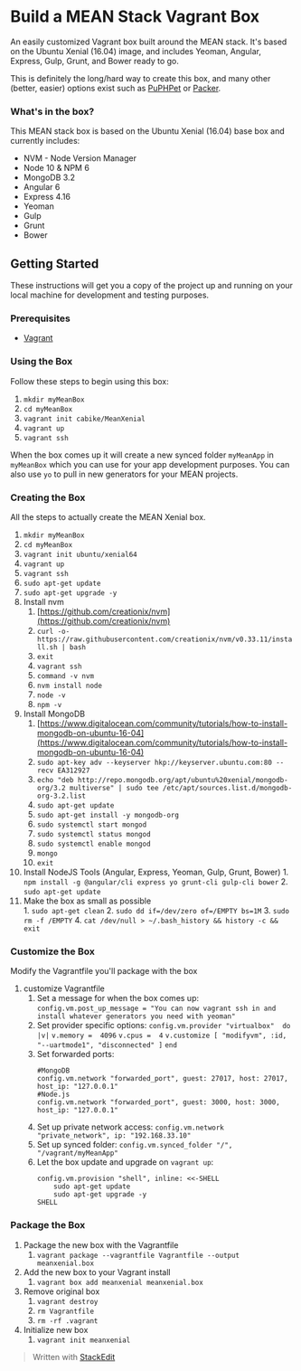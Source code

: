 # Build a MEAN Stack Vagrant Box

An easily customized Vagrant box built around the MEAN stack. It's based on the Ubuntu Xenial (16.04) image, and includes Yeoman, Angular, Express, Gulp, Grunt, and Bower ready to go.

This is definitely the long/hard way to create this box, and many other (better, easier) options exist such as [PuPHPet](https://puphpet.com/) or [Packer](https://www.packer.io/).

### What's in the box?

This MEAN stack box is based on the Ubuntu Xenial (16.04) base box and currently includes:

- NVM - Node Version Manager
- Node 10 & NPM 6
- MongoDB 3.2
- Angular 6
- Express 4.16
- Yeoman
- Gulp
- Grunt
- Bower

## Getting Started

These instructions will get you a copy of the project up and running on your local machine for development and testing purposes.

### Prerequisites

- [Vagrant](https://www.vagrantup.com/)

### Using the Box

Follow these steps to begin using this box:

 1. `mkdir myMeanBox`
 2. `cd myMeanBox`
 3. `vagrant init cabike/MeanXenial`
 4. `vagrant up`
 5. `vagrant ssh`

When the box comes up it will create a new synced folder `myMeanApp` in `myMeanBox` which you can use for your app development purposes. You can also use `yo` to pull in new generators for your MEAN projects.

### Creating the Box

All the steps to actually create the MEAN Xenial box.

1.  `mkdir myMeanBox`
2.  `cd myMeanBox`
3.  `vagrant init ubuntu/xenial64`
4.  `vagrant up`
5.  `vagrant ssh`
6.  `sudo apt-get update`
7.  `sudo apt-get upgrade -y`
8.  Install nvm
	1.  [https://github.com/creationix/nvm](https://github.com/creationix/nvm)
	2.  `curl -o- https://raw.githubusercontent.com/creationix/nvm/v0.33.11/install.sh | bash`
	3.  `exit`
	4.  `vagrant ssh`
	5.  `command -v nvm`
	6.  `nvm install node`
	7.  `node -v`
	8.  `npm -v`
9.  Install MongoDB
	1.  [https://www.digitalocean.com/community/tutorials/how-to-install-mongodb-on-ubuntu-16-04](https://www.digitalocean.com/community/tutorials/how-to-install-mongodb-on-ubuntu-16-04)
	2.  `sudo apt-key adv --keyserver hkp://keyserver.ubuntu.com:80 --recv EA312927`
	3.  `echo "deb http://repo.mongodb.org/apt/ubuntu%20xenial/mongodb-org/3.2 multiverse" | sudo tee /etc/apt/sources.list.d/mongodb-org-3.2.list`
	4.  `sudo apt-get update`
	5.  `sudo apt-get install -y mongodb-org`
	6.  `sudo systemctl start mongod`
	7.  `sudo systemctl status mongod`
	8.  `sudo systemctl enable mongod`
	9.  `mongo`
	10.  `exit`
10.  Install NodeJS Tools (Angular, Express, Yeoman, Gulp, Grunt, Bower)
	1.  `npm install -g @angular/cli express yo grunt-cli gulp-cli bower`
	2.  `sudo apt-get update`
11.  Make the box as small as possible			
	1.  `sudo apt-get clean`
	2.  `sudo dd if=/dev/zero of=/EMPTY bs=1M`
	3.  `sudo rm -f /EMPTY`
	4.  `cat /dev/null > ~/.bash_history && history -c && exit`

### Customize the Box

Modify the Vagrantfile you'll package with the box

1.  customize Vagrantfile
	1.  Set a message for when the box comes up:
	`config.vm.post_up_message = "You can now vagrant ssh in and install whatever generators you need with yeoman"`
	2. Set provider specific options:
		`config.vm.provider "virtualbox"  do |v|` 
		`v.memory =  4096`
		`v.cpus =  4`
		`v.customize [ "modifyvm", :id, "--uartmode1", "disconnected" ]`
		`end`
	3. Set forwarded ports:
		```
		#MongoDB
		config.vm.network "forwarded_port", guest: 27017, host: 27017, host_ip: "127.0.0.1"
		#Node.js
		config.vm.network "forwarded_port", guest: 3000, host: 3000, host_ip: "127.0.0.1"
	4. Set up private network access:
		`config.vm.network "private_network", ip: "192.168.33.10"`
	5. Set up synced folder:
		`config.vm.synced_folder "/", "/vagrant/myMeanApp"`
	6. Let the box update and upgrade on `vagrant up`:
		```
		config.vm.provision "shell", inline: <<-SHELL
			sudo apt-get update
			sudo apt-get upgrade -y
		SHELL
### Package the Box

1.  Package the new box with the Vagrantfile
	1.  `vagrant package --vagrantfile Vagrantfile --output meanxenial.box`
2.  Add the new box to your Vagrant install
	1.  `vagrant box add meanxenial meanxenial.box`
3.  Remove original box
	1.  `vagrant destroy`
	2.  `rm Vagrantfile`
	3.  `rm -rf .vagrant`
4.  Initialize new box
	1.  `vagrant init meanxenial`

> Written with [StackEdit](https://stackedit.io/)
